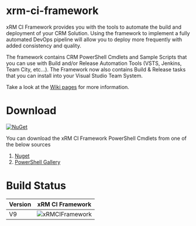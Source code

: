 # xrm-ci-framework
xRM CI Framework provides you with the tools to automate the build and deployment of your CRM Solution. Using the framework to implement a fully automated DevOps pipeline will allow you to deploy more frequently with added consistency and quality.

The framework contains CRM PowerShell Cmdlets and Sample Scripts that you can use with Build and/or Release Automation Tools (VSTS, Jenkins, Team City, etc...). The Framework now also contains Build & Release tasks that you can install into your Visual Studio Team System.

Take a look at the [Wiki pages](https://github.com/WaelHamze/xrm-ci-framework/wiki) for more information.

# Download
[![NuGet](https://img.shields.io/nuget/v/XrmCIFramework.svg?style=flat-square&label=nuget)](https://www.nuget.org/packages/XrmCIFramework/)

You can download the xRM CI Framework PowerShell Cmdlets from one of the below sources
1. [Nuget](https://www.nuget.org/packages/XrmCIFramework/)
1. [PowerShell Gallery](https://www.powershellgallery.com/packages/Xrm.Framework.CI.PowerShell.Cmdlets/)

# Build Status
|Version|xRM CI Framework|
| --- | --- |
|V9|![xRMCIFramework](https://waelhamze.visualstudio.com/_apis/public/build/definitions/5353f2a6-fec0-4139-9e87-cc63b4434c1a/1/badge)|
